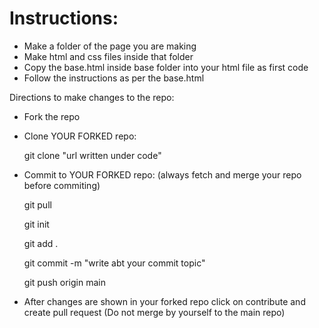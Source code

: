# Instructions:

- Make a folder of the page you are making
- Make html and css files inside that folder
- Copy the base.html inside base folder into your html file as first code
- Follow the instructions as per the base.html

Directions to make changes to the repo:

- Fork the repo
- Clone YOUR FORKED repo:

    git clone "url written under code"
    
- Commit to YOUR FORKED repo: (always fetch and merge your repo before commiting)

    git pull
    
    git init
    
    git add .
    
    git commit -m "write abt your commit topic"
    
    git push origin main

- After changes are shown in your forked repo click on contribute and create pull request
(Do not merge by yourself to the main repo)
